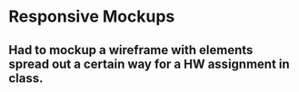 # Responsive Mockups

## Had to mockup a wireframe with elements spread out a certain way for a HW assignment in class.
